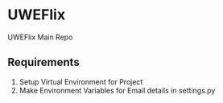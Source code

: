 # UWEFlix
UWEFlix Main Repo

## Requirements
1. Setup Virtual Environment for Project
2. Make Environment Variables for Email details in settings.py
